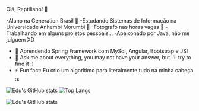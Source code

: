   Olá, Reptiliano! 🦎
  
  -Aluno na Generation Brasil 📙
  -Estudando Sistemas de Informação na Universidade Anhembi Morumbi 📗
  -Fotografo nas horas vagas 📸
  -Trabalhando em alguns projetos pessoais...
  -Apaixonado por Java, não me julguem XD

- 🌱 Aprendendo Spring Framework com MySql, Angular, Bootstrap e JS!
- 💬 Ask me about everything, you may not have your answer, but i'll try to find it :)
- ⚡ Fun fact: Eu crio um algorítimo para literalmente tudo na minha cabeça :s

[![Edu's GitHub stats](https://github-readme-stats.vercel.app/api?username=EduardoRTorquato)](https://github.com/EduardoRTorquato/github-readme-stats)
[![Top Langs](https://github-readme-stats.vercel.app/api/top-langs/?username=EduRTorquato)](https://github.com/EduRTorquato/github-readme-stats)

![Edu's GitHub stats](https://github-readme-stats.vercel.app/api?username=anuraghazra&show_icons=true&theme=radical)

